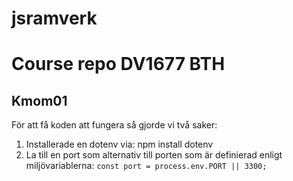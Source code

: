 # jsramverk
Course repo DV1677 BTH
====================
## Kmom01

För att få koden att fungera så gjorde vi två saker:
1. Installerade en dotenv via: npm install dotenv
2. La till en port som alternativ till porten som är definierad enligt miljövariablerna: ``const port = process.env.PORT || 3300;``
